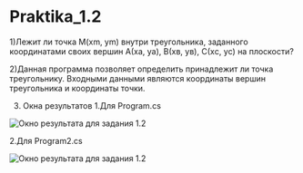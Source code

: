 # Praktika_1.2
1)Лежит ли точка M(xm, ym) внутри треугольника, заданного координатами своих 
вершин А(xа, yа), В(xв, yв), С(xс, yс) на плоскости?

2)Данная программа позволяет определить принадлежит ли точка треугольнику. 
Входными данными являются координаты вершин треугольника и координаты точки.

3) Окна результатов
1.Для Program.cs 

![Окно результата для задания 1.2](http://cs628428.vk.me/v628428573/e29e/55IudmP-_cc.jpg "Окно результата для задания 1.2")

2.Для Program2.cs

![Окно результата для задания 1.2](http://cs628428.vk.me/v628428573/e296/KrqXsYe8Tvs.jpg "Окно результата для задания 1.2")
